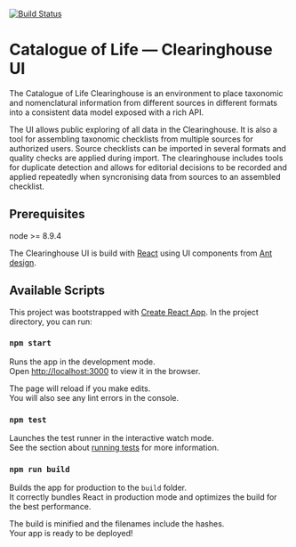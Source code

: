 [![Build Status](https://builds.gbif.org/job/col-clearinghouse-ui/badge/icon)](https://builds.gbif.org/job/col-clearinghouse-ui/)

# Catalogue of Life — Clearinghouse UI

The Catalogue of Life Clearinghouse is an environment to place taxonomic and nomenclatural information from different sources in different formats into a consistent data model exposed with a rich API.

The UI allows public exploring of all data in the Clearinghouse. It is also a tool for assembling taxonomic checklists from multiple sources for authorized users. Source checklists can be imported in several formats and quality checks are applied during import. The clearinghouse includes tools for duplicate detection and allows for editorial decisions to be recorded and applied repeatedly when syncronising data from sources to an assembled checklist.

## Prerequisites

node >= 8.9.4

The Clearinghouse UI is build with [React](https://reactjs.org/) using UI components from [Ant design](https://3x.ant.design/).

## Available Scripts
This project was bootstrapped with [Create React App](https://github.com/facebookincubator/create-react-app).
In the project directory, you can run:

### `npm start`

Runs the app in the development mode.<br>
Open [http://localhost:3000](http://localhost:3000) to view it in the browser.

The page will reload if you make edits.<br>
You will also see any lint errors in the console.

### `npm test`

Launches the test runner in the interactive watch mode.<br>
See the section about [running tests](#running-tests) for more information.

### `npm run build`

Builds the app for production to the `build` folder.<br>
It correctly bundles React in production mode and optimizes the build for the best performance.

The build is minified and the filenames include the hashes.<br>
Your app is ready to be deployed!
